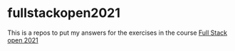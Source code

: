 # fullstackopen2021

This is a repos to put my answers for the exercises in the course [Full Stack open 2021](https://fullstackopen.com/en/)
